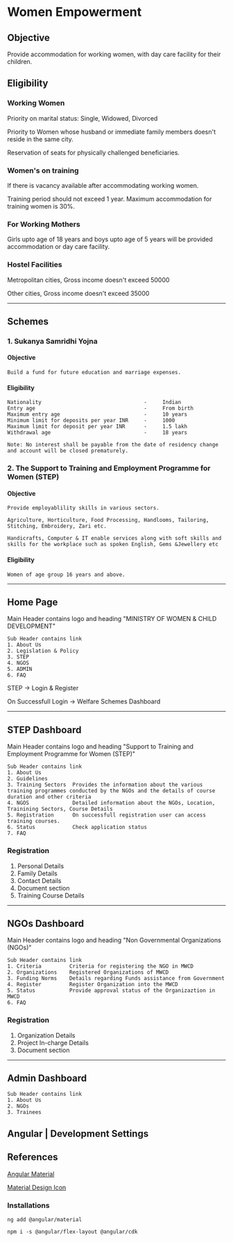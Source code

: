 # Women Empowerment

## Objective
Provide accommodation for working women, with day care facility for their children.

## Eligibility
### Working Women
Priority on marital status: Single, Widowed, Divorced

Priority to Women whose husband or immediate family members doesn't reside in the same city.

Reservation of seats for physically challenged beneficiaries.

### Women's on training
If there is vacancy available after accommodating working women.

Training period should not exceed 1 year.
Maximum accommodation for training women is 30%.

### For Working Mothers
Girls upto age of 18 years and boys upto age of 5 years will be provided accommodation or day care facility.

### Hostel Facilities
Metropolitan cities, Gross income doesn't exceed 50000

Other cities, Gross income doesn't exceed 35000

---

## Schemes

### 1. Sukanya Samridhi Yojna

#### Objective
```
Build a fund for future education and marriage expenses.
```

#### Eligibility
```
Nationality                                 -     Indian
Entry age                                   -     From birth
Maximum entry age                           -     10 years
Minimum limit for deposits per year INR     -     1000
Maximum limit for deposit per year INR      -     1.5 lakh
Withdrawal age                              -     18 years

Note: No interest shall be payable from the date of residency change and account will be closed prematurely.
```

### 2. The Support to Training and Employment Programme for Women (STEP)
#### Objective
```
Provide employablility skills in various sectors.

Agriculture, Horticulture, Food Processing, Handlooms, Tailoring, Stitching, Embroidery, Zari etc.

Handicrafts, Computer & IT enable services along with soft skills and skills for the workplace such as spoken English, Gems &Jewellery etc
```

#### Eligibility
```
Women of age group 16 years and above.
```

---


## Home Page

Main Header contains logo and heading "MINISTRY OF WOMEN & CHILD DEVELOPMENT"

```
Sub Header contains link
1. About Us
2. Legislation & Policy
3. STEP
4. NGOS
5. ADMIN
6. FAQ
```


STEP -> Login & Register

On Successfull Login -> Welfare Schemes Dashboard

---

## STEP Dashboard
Main Header contains logo and heading "Support to Training and Employment Programme for Women (STEP)"

```
Sub Header contains link
1. About Us
2. Guidelines
3. Training Sectors  Provides the information about the various training programmes conducted by the NGOs and the details of course duration and other criteria
4. NGOS              Detailed information about the NGOs, Location, Trainining Sectors, Course Details
5. Registration      On successfull registration user can access training courses.
6. Status            Check application status
7. FAQ
```

### Registration
1. Personal Details
2. Family Details
3. Contact Details
4. Document section 
5. Training Course Details

---

## NGOs Dashboard
Main Header contains logo and heading "Non Governmental Organizations (NGOs)"

```
Sub Header contains link
1. Criteria         Criteria for registering the NGO in MWCD
2. Organizations    Registered Organizations of MWCD
3. Funding Norms    Details regarding Funds assistance from Government
4. Register         Register Organization into the MWCD
5. Status           Provide approval status of the Organizaztion in MWCD
6. FAQ
```

### Registration
1. Organization Details 
2. Project In-charge Details 
3. Document section

---

## Admin Dashboard

```
Sub Header contains link
1. About Us
2. NGOs
3. Trainees
```


## Angular | Development Settings

## References
[Angular Material](https://material.angular.io/components/input/overview)

[Material Design Icon](https://materialdesignicons.com/)

### Installations
```
ng add @angular/material
```

```
npm i -s @angular/flex-layout @angular/cdk
```



